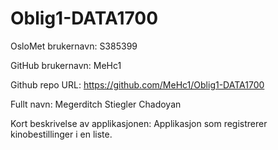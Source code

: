 # Oblig1-DATA1700

OsloMet brukernavn: S385399

GitHub brukernavn: MeHc1

Github repo URL: https://github.com/MeHc1/Oblig1-DATA1700

Fullt navn: Megerditch Stiegler Chadoyan

Kort beskrivelse av applikasjonen: 
Applikasjon som registrerer kinobestillinger i en liste.